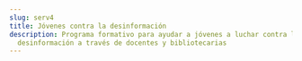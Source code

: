 ```yaml
---
slug: serv4
title: Jóvenes contra la desinformación
description: Programa formativo para ayudar a jóvenes a luchar contra la
  desinformación a través de docentes y bibliotecarias
---
```

